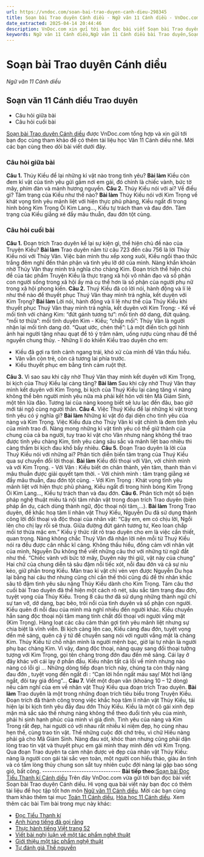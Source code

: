 ```yaml
---
url: https://vndoc.com/soan-bai-trao-duyen-canh-dieu-298345
title: Soạn bài Trao duyên Cánh diều - Ngữ văn 11 Cánh diều - VnDoc.com
date_extracted: 2025-04-14 20:44:46
description: VnDoc.com xin gửi tới bạn đọc bài viết Soạn bài Trao duyên Cánh diều. Mời các bạn cùng theo dõi bài viết.
keywords: Ngữ văn 11 Cánh diều,Ngữ văn 11 Cánh diều bài Trao duyên,Soạn văn 11 Cánh diều,văn 11 Cánh diều,soạn văn 11,soạn bài 11 cánh diều,ngữ văn 11 cd,Soạn bài Trao duyên Cánh diều,Soạn bài Trao duyên,Soạn văn Trao duyên,trao duyên
---
```


# Soạn bài Trao duyên Cánh diều
 _Ngữ văn 11 Cánh diều_
## Soạn văn 11 Cánh diều Trao duyên
  * Câu hỏi giữa bài
  * Câu hỏi cuối bài

[Soạn bài Trao duyên Cánh diều](<https://vndoc.com/soan-bai-trao-duyen-canh-dieu-298345>) được VnDoc.com tổng hợp và xin gửi tới bạn đọc cùng tham khảo để có thêm tài liệu học Văn 11 Cánh diều nhé. Mời các bạn cùng theo dõi bài viết dưới đây.
### Câu hỏi giữa bài
**Câu 1.** Thúy Kiều để lại những kỉ vật nào trong tình yêu?
**Bài làm**
Kiều còn đem kỉ vật của tình yêu gửi gắm nơi em gái, đó chính là chiếc vành, bức tờ mây, phím đàn và mảnh hương nguyền.
**Câu 2.** Thúy Kiều nói với ai? Về điều gì? Tâm trạng của Kiều như thế nào?
**Bài làm**
Thúy Kiều nói với Kim Trọng về khát vọng tình yêu mãnh liệt với hiện thực phũ phàng, Kiều ngất đi trong hình bóng Kim Trọng Ôi Kim Lang…, Kiều tự trách than và đau đớn. Tâm trạng của Kiều giằng xé đầy mâu thuẫn, đau đớn tột cùng.
### Câu hỏi cuối bài
**Câu 1.** Đoạn trích Trao duyên kể lại sự kiện gì, thể hiện chủ đề nào của Truyện Kiều?
**Bài làm**
Trao duyên nằm từ câu 723 đến câu 756 là lời Thúy Kiều nói với Thúy Vân. Việc bán mình thu xếp xong xuôi, Kiều ngồi thao thức trắng đêm nghĩ đến thân phận và tình yêu lỡ dở của mình. Nàng khẩn khoản nhờ Thúy Vân thay mình trả nghĩa cho chàng Kim. Đoạn trích thể hiện chủ đề của tác phẩm Truyện Kiều là thực trạng xã hội vô nhân đạo và số phận con người sống trong xã hội ấy mà cụ thể hơn là số phận của người phụ nữ trong xã hội phong kiến.
**Câu 2.** Thuý Kiều đã có lời nói, hành động và lí lẽ như thế nào để thuyết phục Thuý Vân thay mình trả nghĩa, kết duyên với Kim Trọng?
**Bài làm**
Lời nói, hành động và lí lẽ như thế của Thúy Kiều khi thuyết phục Thuý Vân thay mình trả nghĩa, kết duyên với Kim Trọng:
\- Kể về mối tình với chàng Kim:
“đứt gánh tương tư”: mối tình dở dang, đứt quãng.
“mối tơ thừa”: mối tình duyên Kim - Kiều; “chắp mối”: Thúy Vân là người nhận lại mối tình dang dở.
“Quạt ước, chén thề”: Là một điển tích gợi hình ảnh hai người tặng nhau quạt để tỏ ý trăm năm, uống rượu cùng nhau để thề nguyền chung thủy.
\- Những lí do khiến Kiều trao duyên cho em:
  * Kiều đã gợi ra tình cảnh ngang trái, khó xử của mình để Vân thấu hiểu.
  * Vân vẫn còn trẻ, còn cả tương lai phía trước.
  * Kiều thuyết phục em bằng tình cảm ruột thịt.

**Câu 3.** Vì sao sau khi cậy nhờ Thuý Vân thay mình kết duyên với Kim Trọng, bi kịch của Thuý Kiều lại càng tăng?
**Bài làm**
Sau khi cậy nhờ Thuý Vân thay mình kết duyên với Kim Trọng, bi kịch của Thuý Kiều lại càng tăng vì nàng không thể bên người mình yêu nữa mà phải kết hôn với tên Mã Giám Sinh, một tên lửa đảo. Tương lai của nàng koong biết sẽ lưu lạc đến đâu, bao giờ mới tái ngộ cùng người thân.
**Câu 4.** Việc Thuý Kiều để lại những kỉ vật trong tình yêu có ý nghĩa gì?
**Bài làm**
Những kỉ vật đó đại diện cho tình yêu của nàng và Kim Trọng. Việc Kiều đưa cho Thúy Vân kỉ vật chính là đem tình yêu của mình trao đi. Nàng mong những kỉ vật tình yêu có thể giữ thành của chung của cả ba người, tuy trao kỉ vật cho Vân nhưng nàng không thể trao được tình yêu chàng Kim, tình yêu càng sâu sắc và mãnh liệt bao nhiêu thì càng thấm bi kịch đau khổ bấy nhiêu.
**Câu 5.** Đoạn Trao duyên là lời của Thuý Kiều nói với những ai? Phân tích diễn biến tâm trạng của Thuý Kiều qua sự chuyển đổi lời thoại.
**Bài làm**
Kiều đối thoại với Vân, với chính mình và với Kim Trọng.
\- Với Vân : Kiều biết ơn chân thành, yên tâm, thanh thản vì mâu thuẫn được giải quyết tạm thời.
\- Với chính mình : tâm trạng giằng xé đầy mâu thuẫn, đau đớn tột cùng.
\- Với Kim Trọng : Khát vọng tình yêu mãnh liệt với hiện thực phũ phàng, Kiều ngất đi trong hình bóng Kim Trọng Ôi Kim Lang…, Kiều tự trách than và đau đớn.
**Câu 6.** Phân tích một số biện pháp nghệ thuật miêu tả nội tâm nhân vật trong đoạn trích Trao duyên \(biện pháp ẩn dụ, cách dùng thành ngữ, độc thoại nội tâm,...\).
**Bài làm**
Trong Trao duyên, để khắc hoạ tâm lí nhân vật Thuý Kiểu, Nguyễn Du đã sử dụng thành công lời đối thoại và độc thoại của nhân vật:
“Cậy em, em có chịu lời,
Ngồi lên cho chị lạy rồi sẽ thưa.
Giữa đường đứt gánh tương tư,
Keo loan chắp mối tơ thừa mặc em.”
Kiều ý thức rất rõ trao duyên cho em là việc cần thiết, quan trọng. Nàng không chắc Thuý Vân đã nhận lời nên mỗi từ Thuý Kiều nói ra đều được cân nhắc kĩ càng. Không thấu hiểu, đồng cảm với nhân vật của mình, Nguyễn Du không thể viết những câu thơ với những từ ngữ đắt như thế.
“Chiếc vành với bức tờ mây,
Duyên này thì giữ, vật này của chung”
Hai chữ của chung diễn tả sâu đậm nỗi tiếc xót, nỗi đau đớn và cả sự níu kéo, giữ phần trong Kiều. Màn trao kỉ vật chỉ vẻn vẹn được Nguyễn Du họa lại bằng hai câu thơ nhưng cũng chỉ cần thế thôi cũng đủ để thi nhân khắc sâu tô đậm tình yêu sâu nặng Thúy Kiều dành cho Kim Trọng.
Tám câu thơ cuối bài Trao duyên đã thể hiện một cách rõ nét, sâu sắc tâm trạng đau đớn, tuyệt vọng của Thúy Kiều. Trong 8 câu thơ đã sử dụng những thành ngữ chỉ sự tan vỡ, dở dang, bạc bẽo, trôi nổi của tình duyên và số phận con người. Kiều quên đi nỗi đau của mình mà nghĩ nhiều đến người khác. Kiều chuyển hẳn sang độc thoại nội tâm mang tính chất đối thoại với người vắng mặt \(Kim Trọng\). Hàng loạt các câu cảm thán gợi tình yêu mãnh liệt nhưng sự chia biệt là vĩnh viễn. Bi kịch càng lên cao, Kiều càng đau đớn, tuyệt vọng đến mê sảng, quên cả ý tứ để chuyển sang nói với người vắng mặt là chàng Kim. Thúy Kiều từ chỗ nhận mình là người mệnh bạc, giờ lại tự nhận là người phụ bạc chàng Kim. Vì vậy, đang độc thoại, nàng quay sang đối thoại tưởng tượng với Kim Trọng, gọi tên chàng trong đớn đau đến mê sảng. Cái lạy ở đây khác với cái lạy ở phần đầu. Kiều nhận tất cả lỗi về mình nhưng nào nàng có lỗi gì … Những dòng tiếp đoạn trích này, chúng ta còn thấy nàng đau đớn , tuyệt vọng đến ngất đi : “Cạn lời hồn ngất máu say/ Một hơi lặng ngắt, đôi tay giá đồng”…
**Câu 7.** Viết một đoạn văn \(khoảng 10 – 12 dòng\) nêu cảm nghĩ của em về nhân vật Thuý Kiều qua đoạn trích Trao duyên.
**Bài làm**
Trao duyên là một trong những đoạn trích tiêu biểu trong Truyện Kiều. Đoạn trích đã thành công trong việc khắc họa tâm lí nhân vật Thúy Kiều, tái hiện lại bi kịch tình yêu đầy đau đớn Thúy Kiều. Kiều là một cô gái xinh đẹp mặn mà sắc sảo thế nhưng nàng không thể theo đuổi tình yêu của mình, phải hi sinh hạnh phúc của mình vì giá đình. Tình yêu của nàng và Kim Trong rất đẹp, hai người có với nhau rất nhiều kỉ niệm đẹp, họ cùng nhau hẹn thề, cùng trao tín vật. Thế những cuộc đời chớ trêu, vì chữ Hiếu nàng phải gả cho Mã Giám Sinh. Nàng đau xót, khóc than nhưng cũng phải dặn lòng trao tin vật và thuyết phục em gái mình thay mình đến với Kim Trọng. Qua đoạn Trao duyên ta cảm nhận được vẻ đẹp của nhân vật Thúy Kiều: nàng là người con gái tài sắc vẹn toàn, một người con hiếu thảo, giàu ân tình và có tấm lòng thủy chung son sắt tuy nhiên cuộc đời nàng lại gặp bao sóng gió, bất công.
\--------------------------------
**Bài tiếp theo:**[Soạn bài Đọc Tiểu Thanh kí Cánh diều](<https://vndoc.com/soan-bai-doc-tieu-thanh-ki-canh-dieu-298349>)
Trên đây VnDoc.com vừa gửi tới bạn đọc bài viết Soạn bài Trao duyên Cánh diều. Hi vọng qua bài viết này bạn đọc có thêm tài liệu để học tập tốt hơn môn [Ngữ văn 11 Cánh diều](<https://vndoc.com/ngu-van-11-canh-dieu>). Mời các bạn cùng tham khảo thêm tại mục [Toán 11 Cánh diều](<https://vndoc.com/toan-11-canh-dieu>), [Hóa học 11 Cánh diều](<https://vndoc.com/hoa-hoc-11-canh-dieu>).
Xem thêm các bài Tìm bài trong mục này khác:
  * [Đọc Tiểu Thanh kí](</soan-bai-doc-tieu-thanh-ki-canh-dieu-298349>)
  * [Anh hùng tiếng đã gọi rằng](</soan-bai-anh-hung-tieng-da-goi-rang-canh-dieu-298354>)
  * [Thực hành tiếng Việt trang 52](</soan-bai-thuc-hanh-tieng-viet-trang-52-canh-dieu-298357>)
  * [Viết bài nghị luận về một tác phẩm nghệ thuật](</soan-bai-viet-bai-nghi-luan-ve-mot-tac-pham-nghe-thuat-canh-dieu-298359>)
  * [Giới thiệu một tác phẩm nghệ thuật](</soan-bai-gioi-thieu-mot-tac-pham-nghe-thuat-canh-dieu-298361>)
  * [Tự đánh giá Thề nguyền](</soan-bai-tu-danh-gia-the-nguyen-canh-dieu-298365>)

